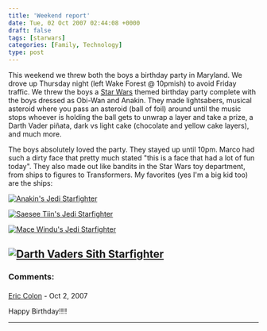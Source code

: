 ```yaml
---
title: 'Weekend report'
date: Tue, 02 Oct 2007 02:44:08 +0000
draft: false
tags: [starwars]
categories: [Family, Technology]
type: post
---
```


This weekend we threw both the boys a birthday party in Maryland. We drove up Thursday night (left Wake Forest @ 10pmish) to avoid Friday traffic. We threw the boys a [Star Wars](http://www.starwars.com/) themed birthday party complete with the boys dressed as Obi-Wan and Anakin. They made lightsabers, musical asteroid where you pass an asteroid (ball of foil) around until the music stops whoever is holding the ball gets to unwrap a layer and take a prize, a Darth Vader piñata, dark vs light cake (chocolate and yellow cake layers), and much more.

The boys absolutely loved the party. They stayed up until 10pm. Marco had such a dirty face that pretty much stated "this is a face that had a lot of fun today". They also made out like bandits in the Star Wars toy department, from ships to figures to Transformers. My favorites (yes I'm a big kid too) are the ships:

[![Anakin's Jedi Starfighter](http://ec1.images-amazon.com/images/I/51J0VJMPK1L._AA280_.jpg)](http://www.amazon.com/Star-Episode-Anakin-Skywalker-Starfight/dp/B00065ARIE/ref=pd_sim_t_shvl_title_5/103-6676131-3580641?ie=UTF8&qid=1191292544&sr=8-3)

[![Saesee Tiin's Jedi Starfighter](http://ec1.images-amazon.com/images/I/41jHNX4it2L._AA280_.jpg)](http://www.amazon.com/Star-Wars-Saesee-Starfighter-Vehicle/dp/B000GKA36K/ref=pd_bbs_sr_3/103-6676131-3580641?ie=UTF8&s=toys-and-games&qid=1191292544&sr=8-3)

[![Mace Windu's Jedi Starfighter](http://ec1.images-amazon.com/images/I/51ZKSDT0D7L._AA280_.jpg)](http://www.amazon.com/Star-Wars-Windu-Starfighter-Vehicle/dp/B000GGPNC8/ref=pd_bbs_4/103-6676131-3580641?ie=UTF8&s=toys-and-games&qid=1191292544&sr=8-4)

[![Darth Vaders Sith Starfighter](http://ec1.images-amazon.com/images/I/31MrrbcgpdL._AA280_.jpg)](http://www.amazon.com/Star-Wars-Darth-Vaders-Starfighter/dp/B000GKC8RM/ref=pd_sim_t_shvl_img_1/103-6676131-3580641?ie=UTF8&qid=1191292544&sr=8-4)
---
### Comments:
####
[Eric Colon]( "ericcolon@gmail.com") - <time datetime="2007-10-02 08:37:21">Oct 2, 2007</time>

Happy Birthday!!!!
<hr />
